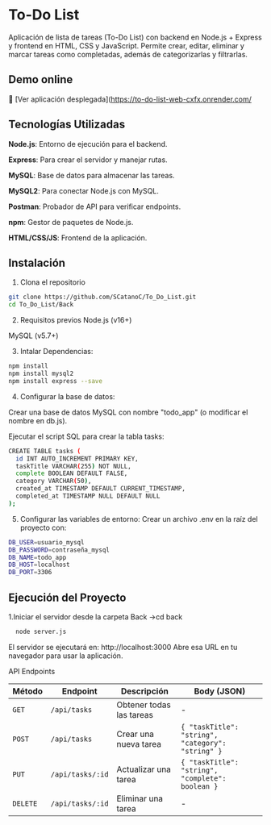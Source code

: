 
# To-Do List

Aplicación de lista de tareas (To-Do List) con backend en Node.js + Express y frontend en HTML, CSS y JavaScript.
Permite crear, editar, eliminar y marcar tareas como completadas, además de categorizarlas y filtrarlas.

##  Demo online

🔗 [Ver aplicación desplegada](https://to-do-list-web-cxfx.onrender.com/


## Tecnologías Utilizadas


**Node.js**: Entorno de ejecución para el backend.

**Express**: Para crear el servidor y manejar rutas.

**MySQL**: Base de datos para almacenar las tareas.

**MySQL2**:	Para conectar Node.js con MySQL.

**Postman**: Probador de API para verificar endpoints.

**npm**: Gestor de paquetes de Node.js.

**HTML/CSS/JS**: Frontend de la aplicación.



## Instalación

1. Clona el repositorio
 ```bash
git clone https://github.com/SCatanoC/To_Do_List.git
cd To_Do_List/Back

```

2. Requisitos previos
Node.js (v16+)

MySQL (v5.7+)

3. Intalar Dependencias:

```bash
npm install
npm install mysql2
npm install express --save
```
4. Configurar la base de datos:

Crear una base de datos MySQL con nombre "todo_app" (o modificar el nombre en db.js).

Ejecutar el script SQL para crear la tabla tasks:

```bash
CREATE TABLE tasks (
  id INT AUTO_INCREMENT PRIMARY KEY,
  taskTitle VARCHAR(255) NOT NULL,
  complete BOOLEAN DEFAULT FALSE,
  category VARCHAR(50),
  created_at TIMESTAMP DEFAULT CURRENT_TIMESTAMP,
  completed_at TIMESTAMP NULL DEFAULT NULL
);
```

5. Configurar las variables de entorno:
Crear un archivo .env en la raíz del proyecto con:
```bash
DB_USER=usuario_mysql
DB_PASSWORD=contraseña_mysql
DB_NAME=todo_app
DB_HOST=localhost
DB_PORT=3306
```



## Ejecución del Proyecto

1.Iniciar el servidor desde la carpeta Back ->cd back

```bash
  node server.js
```
El servidor se ejecutará en: http://localhost:3000
Abre esa URL en tu navegador para usar la aplicación.

API Endpoints

| Método | Endpoint            | Descripción                  | Body (JSON) |
|--------|---------------------|------------------------------|-------------|
| `GET`  | `/api/tasks`        | Obtener todas las tareas     | -           |
| `POST` | `/api/tasks`        | Crear una nueva tarea        | `{ "taskTitle": "string", "category": "string" }` |
| `PUT`  | `/api/tasks/:id`    | Actualizar una tarea         | `{ "taskTitle": "string", "complete": boolean }` |
| `DELETE` | `/api/tasks/:id`  | Eliminar una tarea           | -           |

